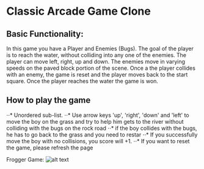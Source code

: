 # Classic Arcade Game Clone 

## Basic Functionality:

In this game you have a Player and Enemies (Bugs). The goal of the player is to reach the water, without colliding into any one of the enemies. The player can move left, right, up and down. The enemies move in varying speeds on the paved block portion of the scene. Once a the player collides with an enemy, the game is reset and the player moves back to the start square. Once the player reaches the water the game is won.



## How to play the game
⋅⋅* Unordered sub-list. 
⋅⋅* Use arrow keys 'up', 'right', 'down' and 'left' to move the boy on the grass and try to help him gets to the river without colliding with the bugs on the rock road
⋅⋅* if the boy collides with the bugs, he has to go back to the grass and you need to restar
⋅⋅* If you successfully move the boy with no collisions, you score will +1.
⋅⋅* If you want to reset the game, please refresh the page

Frogger Game: 
![alt text](http://www.derekwilliamsdev.com/images/frogger.JPG "Frogger")

